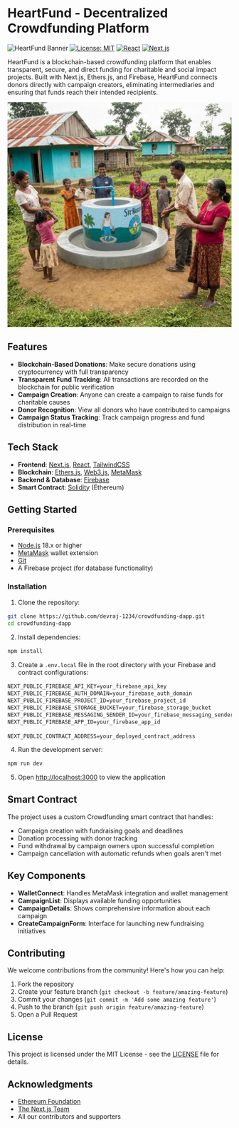 # HeartFund - Decentralized Crowdfunding Platform

![HeartFund Banner](https://img.shields.io/badge/HeartFund-Blockchain%20Charity-blue)
[![License: MIT](https://img.shields.io/badge/License-MIT-yellow.svg)](https://opensource.org/licenses/MIT)
[![React](https://img.shields.io/badge/React-18.0.0-blue.svg)](https://reactjs.org/)
[![Next.js](https://img.shields.io/badge/Next.js-15.0.0-black.svg)](https://nextjs.org/)

HeartFund is a blockchain-based crowdfunding platform that enables transparent, secure, and direct funding for charitable and social impact projects. Built with Next.js, Ethers.js, and Firebase, HeartFund connects donors directly with campaign creators, eliminating intermediaries and ensuring that funds reach their intended recipients.

<p align="center">
  <img src="public/happy-families-celebrating-clean-water-well-in-vil.jpg" alt="HeartFund Project Example" width="600" />
</p>

## Features

- **Blockchain-Based Donations**: Make secure donations using cryptocurrency with full transparency
- **Transparent Fund Tracking**: All transactions are recorded on the blockchain for public verification
- **Campaign Creation**: Anyone can create a campaign to raise funds for charitable causes
- **Donor Recognition**: View all donors who have contributed to campaigns
- **Campaign Status Tracking**: Track campaign progress and fund distribution in real-time

## Tech Stack

- **Frontend**: [Next.js](https://nextjs.org/), [React](https://reactjs.org/), [TailwindCSS](https://tailwindcss.com/)
- **Blockchain**: [Ethers.js](https://docs.ethers.io/), [Web3.js](https://web3js.readthedocs.io/), [MetaMask](https://metamask.io/)
- **Backend & Database**: [Firebase](https://firebase.google.com/)
- **Smart Contract**: [Solidity](https://soliditylang.org/) (Ethereum)

## Getting Started

### Prerequisites

- [Node.js](https://nodejs.org/) 18.x or higher
- [MetaMask](https://metamask.io/) wallet extension
- [Git](https://git-scm.com/)
- A Firebase project (for database functionality)

### Installation

1. Clone the repository:

```bash
git clone https://github.com/devraj-1234/crowdfunding-dapp.git
cd crowdfunding-dapp
```

2. Install dependencies:

```bash
npm install
```

3. Create a `.env.local` file in the root directory with your Firebase and contract configurations:

```
NEXT_PUBLIC_FIREBASE_API_KEY=your_firebase_api_key
NEXT_PUBLIC_FIREBASE_AUTH_DOMAIN=your_firebase_auth_domain
NEXT_PUBLIC_FIREBASE_PROJECT_ID=your_firebase_project_id
NEXT_PUBLIC_FIREBASE_STORAGE_BUCKET=your_firebase_storage_bucket
NEXT_PUBLIC_FIREBASE_MESSAGING_SENDER_ID=your_firebase_messaging_sender_id
NEXT_PUBLIC_FIREBASE_APP_ID=your_firebase_app_id

NEXT_PUBLIC_CONTRACT_ADDRESS=your_deployed_contract_address
```

4. Run the development server:

```bash
npm run dev
```

5. Open [http://localhost:3000](http://localhost:3000) to view the application

## Smart Contract

The project uses a custom Crowdfunding smart contract that handles:

- Campaign creation with fundraising goals and deadlines
- Donation processing with donor tracking
- Fund withdrawal by campaign owners upon successful completion
- Campaign cancellation with automatic refunds when goals aren't met

## Key Components

- **WalletConnect**: Handles MetaMask integration and wallet management
- **CampaignList**: Displays available funding opportunities
- **CampaignDetails**: Shows comprehensive information about each campaign
- **CreateCampaignForm**: Interface for launching new fundraising initiatives

## Contributing

We welcome contributions from the community! Here's how you can help:

1. Fork the repository
2. Create your feature branch (`git checkout -b feature/amazing-feature`)
3. Commit your changes (`git commit -m 'Add some amazing feature'`)
4. Push to the branch (`git push origin feature/amazing-feature`)
5. Open a Pull Request

## License

This project is licensed under the MIT License - see the [LICENSE](LICENSE) file for details.

## Acknowledgments

- [Ethereum Foundation](https://ethereum.org/)
- [The Next.js Team](https://nextjs.org/)
- All our contributors and supporters
